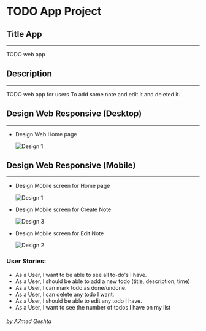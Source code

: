 # TODO App Project

## Title App

---

TODO web app

## Description

---

TODO web app for users To add some note and edit it and deleted it.

## Design Web Responsive (Desktop)

---

-   Design Web Home page

    ![Design 1](https://imgur.com/EZBBxQJ.png)

## Design Web Responsive (Mobile)

---

-   Design Mobile screen for Home page

    ![Design 1](https://imgur.com/jDgL3pC.png)

-   Design Mobile screen for Create Note

    ![Design 3](https://imgur.com/bRh56ru.png)

-   Design Mobile screen for Edit Note

    ![Design 2](https://imgur.com/acX0MGT.png)

### User Stories:

-   As a User, I want to be able to see all to-do's I have.
-   As a User, I should be able to add a new todo (title, description, time)
-   As a User, I can mark todo as done/undone.
-   As a User, I can delete any todo I want.
-   As a User, I should be able to edit any todo I have.
-   As a User, I want to see the number of todos I have on my list

###### by A7med Qeshta
